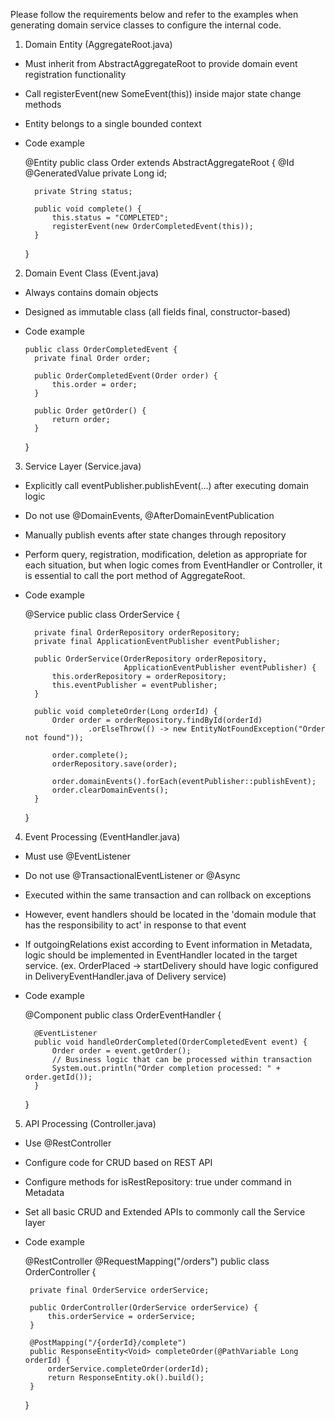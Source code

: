 Please follow the requirements below and refer to the examples when generating domain service classes to configure the internal code.

1) Domain Entity (AggregateRoot.java)

  - Must inherit from AbstractAggregateRoot<T> to provide domain event registration functionality
  - Call registerEvent(new SomeEvent(this)) inside major state change methods
  - Entity belongs to a single bounded context
  - Code example
  
     @Entity
      public class Order extends AbstractAggregateRoot<Order> {
          @Id
          @GeneratedValue
          private Long id;

          private String status;

          public void complete() {
              this.status = "COMPLETED";
              registerEvent(new OrderCompletedEvent(this));
          }
      }

2) Domain Event Class (Event.java)

  - Always contains domain objects
  - Designed as immutable class (all fields final, constructor-based)
  - Code example

        public class OrderCompletedEvent {
          private final Order order;

          public OrderCompletedEvent(Order order) {
              this.order = order;
          }

          public Order getOrder() {
              return order;
          }
      }

3) Service Layer (Service.java)

  - Explicitly call eventPublisher.publishEvent(...) after executing domain logic
  - Do not use @DomainEvents, @AfterDomainEventPublication
  - Manually publish events after state changes through repository
  - Perform query, registration, modification, deletion as appropriate for each situation, but when logic comes from EventHandler or Controller, it is essential to call the port method of AggregateRoot.
  - Code example

     @Service
      public class OrderService {

          private final OrderRepository orderRepository;
          private final ApplicationEventPublisher eventPublisher;

          public OrderService(OrderRepository orderRepository,
                              ApplicationEventPublisher eventPublisher) {
              this.orderRepository = orderRepository;
              this.eventPublisher = eventPublisher;
          }

          public void completeOrder(Long orderId) {
              Order order = orderRepository.findById(orderId)
                      .orElseThrow(() -> new EntityNotFoundException("Order not found"));

              order.complete();
              orderRepository.save(order);

              order.domainEvents().forEach(eventPublisher::publishEvent);
              order.clearDomainEvents();
          }
      }

4) Event Processing (EventHandler.java)

  - Must use @EventListener
  - Do not use @TransactionalEventListener or @Async
  - Executed within the same transaction and can rollback on exceptions
  - However, event handlers should be located in the 'domain module that has the responsibility to act' in response to that event
  - If outgoingRelations exist according to Event information in Metadata, logic should be implemented in EventHandler located in the target service. (ex. OrderPlaced -> startDelivery should have logic configured in DeliveryEventHandler.java of Delivery service)
  - Code example 

     @Component
      public class OrderEventHandler {

          @EventListener
          public void handleOrderCompleted(OrderCompletedEvent event) {
              Order order = event.getOrder();
              // Business logic that can be processed within transaction
              System.out.println("Order completion processed: " + order.getId());
          }
      }

5) API Processing (Controller.java)
- Use @RestController
- Configure code for CRUD based on REST API
- Configure methods for isRestRepository: true under command in Metadata
- Set all basic CRUD and Extended APIs to commonly call the Service layer
- Code example 

   @RestController
   @RequestMapping("/orders")
   public class OrderController {

       private final OrderService orderService;

       public OrderController(OrderService orderService) {
           this.orderService = orderService;
       }

       @PostMapping("/{orderId}/complete")
       public ResponseEntity<Void> completeOrder(@PathVariable Long orderId) {
           orderService.completeOrder(orderId);
           return ResponseEntity.ok().build();
       }
   }
